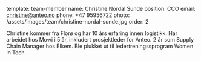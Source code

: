 template: team-member
name: Christine Nordal Sunde
position: CCO
email: christine@anteo.no
phone: +47 95956722
photo: /assets/images/team/christine-nordal-sunde.jpg
order: 2

Christine kommer fra Florø og har 10 års erfaring innen logistikk. Har arbeidet hos Mowi i 5 år, inkludert prosjektleder for Anteo. 2 år som Supply Chain Manager hos Elkem. Ble plukket ut til ledertreningssprogram Women in Tech.